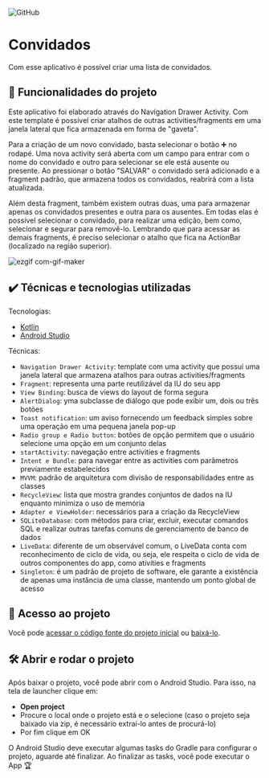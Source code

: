 ![GitHub](https://img.shields.io/github/license/giupolub/Convidados)
# Convidados

Com esse aplicativo é possível criar uma lista de convidados.

## 🔨 Funcionalidades do projeto

Este aplicativo foi elaborado através do Navigation Drawer Activity. Com este template é possível criar atalhos de outras activities/fragments em uma janela lateral que fica armazenada em forma de "gaveta".

Para a criação de um novo convidado, basta selecionar o botão :heavy_plus_sign: no rodapé. Uma nova activity será aberta com um campo para entrar com o nome do convidado e outro para selecionar se ele está ausente ou presente. Ao pressionar o botão "SALVAR" o convidado será adicionado e a fragment padrão, que armazena todos os convidados, reabrirá com a lista atualizada. 

Além desta fragment, também existem outras duas, uma para armazenar apenas os convidados presentes e outra para os ausentes. Em todas elas é possível selecionar o convidado, para realizar uma edição, bem como, selecionar e segurar para removê-lo. Lembrando que para acessar as demais fragments, é preciso selecionar o atalho que fica na ActionBar (localizado na região superior).

![ezgif com-gif-maker](https://user-images.githubusercontent.com/110063157/182751662-2b8ecc9c-fa8f-44ef-abcd-6df3186add3b.gif)

## ✔️ Técnicas e tecnologias utilizadas

Tecnologias:

- [Kotlin](https://kotlinlang.org/)
- [Android Studio](https://developer.android.com/studio?hl=pt&gclid=Cj0KCQjwio6XBhCMARIsAC0u9aFcStoZloea7hLJnt5StTOh7VHBqr15T1HpjgvOY00QfByC4676HYAaAmxmEALw_wcB&gclsrc=aw.ds)

Técnicas:

- `Navigation Drawer Activity`: template com uma activity que possui uma janela lateral que armazena atalhos para outras activities/fragments
- `Fragment`: representa uma parte reutilizável da IU do seu app
- `View Binding`: busca de views do layout de forma segura
- `AlertDialog`: yma subclasse de diálogo que pode exibir um, dois ou três botões
- `Toast notification`: um aviso fornecendo um feedback simples sobre uma operação em uma pequena janela pop-up
- `Radio group e Radio button`: botões de opção permitem que o usuário selecione uma opção em um conjunto delas
- `startActivity`: navegação entre activities e fragments
- `Intent e Bundle`: para navegar entre as activities com parâmetros previamente estabelecidos
- `MVVM`: padrão de arquitetura com divisão de responsabilidades entre as classes
- `RecycleView`: lista que mostra grandes conjuntos de dados na IU enquanto minimiza o uso de memória
- `Adapter e ViewHolder`: necessários para a criação da RecycleView
- `SQLiteDatabase`: com métodos para criar, excluir, executar comandos SQL e realizar outras tarefas comuns de gerenciamento de banco de dados
- `LiveData`: diferente de um observável comum, o LiveData conta com reconhecimento de ciclo de vida, ou seja, ele respeita o ciclo de vida de outros componentes do app, como ativities e fragments
- `Singleton`: é um padrão de projeto de software, ele garante a existência de apenas uma instância de uma classe, mantendo um ponto global de acesso

## 📁 Acesso ao projeto

Você pode [acessar o código fonte do projeto inicial](https://github.com/giupolub/Convidados) ou [baixá-lo](https://github.com/giupolub/Convidados/archive/refs/heads/main.zip).

## 🛠️ Abrir e rodar o projeto

Após baixar o projeto, você pode abrir com o Android Studio. Para isso, na tela de launcher clique em:

- **Open project**
- Procure o local onde o projeto está e o selecione (caso o projeto seja baixado via zip, é necessário extraí-lo antes de procurá-lo)
- Por fim clique em OK

O Android Studio deve executar algumas tasks do Gradle para configurar o projeto, aguarde até finalizar. Ao finalizar as tasks, você pode executar o App 🏆
